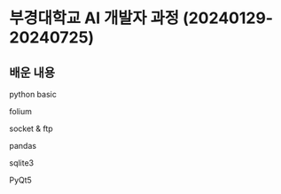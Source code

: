 # 부경대학교 AI 개발자 과정 (20240129-20240725)

## 배운 내용
python basic

folium

socket & ftp

pandas

sqlite3

PyQt5
